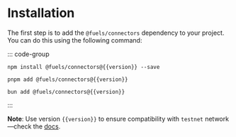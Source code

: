 <script setup>
  import { data } from '../../versions.data'
  const { version } = data
</script>

# Installation

The first step is to add the `@fuels/connectors` dependency to your project. You can do this using the following command:

::: code-group

```sh-vue [npm]
npm install @fuels/connectors@{{version}} --save
```

```sh-vue [pnpm]
pnpm add @fuels/connectors@{{version}}
```

```sh-vue [bun]
bun add @fuels/connectors@{{version}}
```

:::

**Note**: Use version `{{version}}` to ensure compatibility with `testnet` network—check the [docs](https://docs.fuel.network/guides/installation/#using-the-latest-toolchain).

